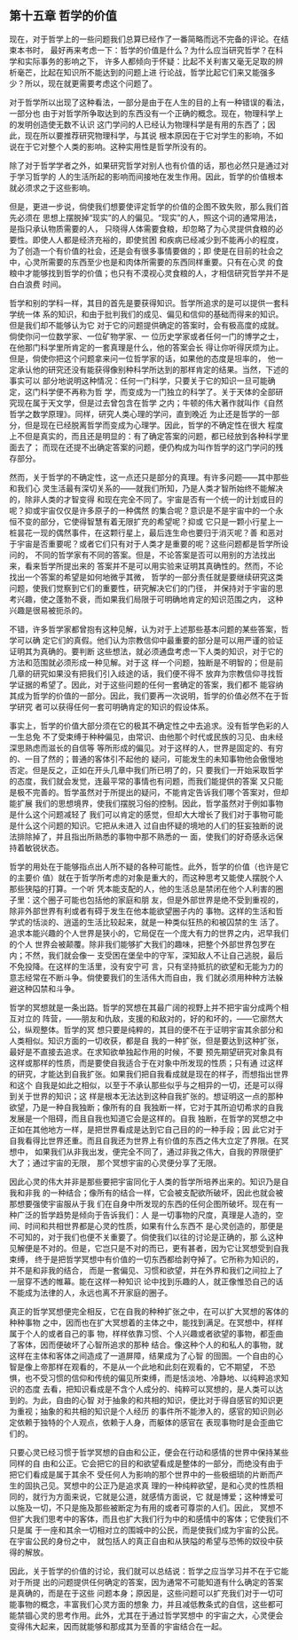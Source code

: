 ## 第十五章 哲学的价值

现在，对于哲学上的一些问题我们总算已经作了一番简略而远不完备的评论。在结束本书时，
最好再来考虑一下：哲学的价值是什么？为什么应当研究哲学？在科学和实际事务的影响之下，
许多人都倾向于怀疑：比起不关利害又毫无足取的辨析毫芒，比起在知识所不能达到的问题上进
行论战，哲学比起它们来又能强多少？所以，现在就更需要考虑这个问题了。

对于哲学所以出现了这种看法，一部分是由于在人生的目的上有一种错误的看法，一部分也
由于对哲学所争取达到的东西没有一个正确的概念。现在，物理科学上的发明创造使无数不认识
这门学问的人已经认为物理科学是有用的东西了；因此，现在所以要推荐研究物理科学，与其说
根本原因在于它对学生的影响，不如说在于它对整个人类的影响。这种实用性是哲学所没有的。

除了对于哲学学者之外，如果研究哲学对别人也有价值的话，那也必然只是通过对于学习哲学的
人的生活所起的影响而间接地在发生作用。因此，哲学的价值根本就必须求之于这些影响。

但是，更进一步说，倘使我们想要使评定哲学的价值的企图不致失败，那么我们首先必须在
思想上摆脱掉“现实”的人的偏见。“现实”的人，照这个词的通常用法，是指只承认物质需要的人，
只晓得人体需要食粮，却忽略了为心灵提供食粮的必要性。即使人人都是经济充裕的，即使贫困
和疾病已经减少到不能再小的程度，为了创造一个有价值的社会，还是会有很多事情要做的；即
使是在目前的社会之中，心灵所需要的东西至少也是和肉体所需要的东西同样重要。只有在心灵
的食粮中才能够找到哲学的价值；也只有不漠视心灵食粮的人，才相信研究哲学并不是白白浪费
时间。

哲学和别的学科一样，其目的首先是要获得知识。哲学所追求的是可以提供一套科学统一体
系的知识，和由于批判我们的成见、偏见和信仰的基础而得来的知识。但是我们却不能够认为它
对于它的问题提供确定的答案时，会有极高度的成就。倘使你问一位数学家、一位矿物学家、一
位历史学家或者任何一门的博学之士，在他那门科学里所肯定的一套真理是什么，他的答案会长
得让你听得厌烦为止。但是，倘使你把这个问题拿来问一位哲学家的话，如果他的态度是坦率的，
他一定承认他的研究还没有能获得像别种科学所达到的那样肯定的结果。当然，下述的事实可以
部分地说明这种情况：任何一门科学，只要关于它的知识一旦可能确定，这门科学便不再称为哲
学，而变成为一门独立的科学了。关于天体的全部研究现在属于天文学，但是过去曾包含在哲学
之内；牛顿的伟大著作就叫作《自然哲学之数学原理》。同样，研究人类心理的学问，直到晚近
为止还是哲学的一部分，但是现在已经脱离哲学而变成为心理学。因此，哲学的不确定性在很大
程度上不但是真实的，而且还是明显的：有了确定答案的问题，都已经放到各种科学里面去了；
而现在还提不出确定答案的问题，便仍构成为叫作哲学的这门学问的残存部分。

然而，关于哲学的不确定性，这一点还只是部分的真理。有许多问题——其中那些和我们心
灵生活最有深切关系的——就我们所知，乃是人类才智所始终不能解决的，除非人类的才智变得
和现在完全不同了。宇宙是否有一个统一的计划或目的呢？抑或宇宙仅仅是许多原子的一种偶然
的集合呢？意识是不是宇宙中的一个永恒不变的部分，它使得智慧有着无限扩充的希望呢？抑或
它只是一颗小行星上一桩昙花一现的偶然事件，在这颗行星上，最后连生命也要归于消灭呢？善
和恶对于宇宙是否重要呢？或者它们只有对于人类才是重要的呢？这些问题都是哲学所设问的，
不同的哲学家有不同的答案。但是，不论答案是否可以用别的方法找出来，看来哲学所提出来的
答案并不是可以用实验来证明其真确性的。然而，不论找出一个答案的希望是如何地微乎其微，
哲学的一部分责任就是要继续研究这类问题，使我们觉察到它们的重要性，研究解决它们的门径，
并保持对于宇宙的思考兴趣，使之蓬勃不衰，而如果我们局限于可明确地肯定的知识范围之内，
这种兴趣是很易被扼杀的。

不错，许多哲学家都曾抱有这种见解，认为对于上述那些基本问题的某些答案，哲学可以确
定它们的真假。他们认为宗教信仰中最重要的部分是可以用严谨的验证证明其为真确的。要判断
这些想法，就必须通盘考虑一下人类的知识，对于它的方法和范围就必须形成一种见解。对于这
样一个问题，独断是不明智的；但是前几章的研究如果没有把我们引入歧途的话，我们便不得不
放弃为宗教信仰寻找哲学证据的希望了。因此，对于这些问题的任何一套确定的答案，我们都不
能容纳其成为哲学的价值的一部分。因此，我们要再一次说明，哲学的价值必然不在于哲学研究
者可以获得任何一套可明确肯定的知识的假设体系。

事实上，哲学的价值大部分须在它的极其不确定性之中去追求。没有哲学色彩的人一生总免
不了受束缚于种种偏见，由常识、由他那个时代或民族的习见、由未经深思熟虑而滋长的自信等
等所形成的偏见。对于这样的人，世界是固定的、有穷的、一目了然的；普通的客体引不起他的
疑问，可能发生的未知事物他会傲慢地否定。但是反之，正如在开头几章中我们所已明了的，只
要我们一开始采取哲学的态度，我们就会发觉，连最平常的事情也有问题，而我们能提供的答案
又只能是极不完善的。哲学虽然对于所提出的疑问，不能肯定告诉我们哪个答案对，但却能扩展
我们的思想境界，使我们摆脱习俗的控制。因此，哲学虽然对于例如事物是什么这个问题减轻了
我们可以肯定的感觉，但却大大增长了我们对于事物可能是什么这个问题的知识。它把从未进入
过自由怀疑的境地的人们的狂妄独断的说法排除掉了，并且指出所熟悉的事物中那不熟悉的一
面，使我们的好奇感永远保持着敏锐状态。

哲学的用处在于能够指点出人所不疑的各种可能性。此外，哲学的价值（也许是它的主要价
值）就在于哲学所考虑的对象是重大的，而这种思考又能使人摆脱个人那些狭隘的打算。一个听
凭本能支配的人，他的生活总是禁闭在他个人利害的圈子里：这个圈子可能也包括他的家庭和朋
友，但是外部世界是绝不受到重视的，除非外部世界有利或者有碍于发生在他本能欲望圈子内的
事物。这样的生活和哲学式的恬淡的、逍遥的生活比较起来，就是一种类似狂热的和被囚禁的生
活了。追求本能兴趣的个人世界是狭小的，它局促在一个庞大有力的世界之内，迟早我们的个人
世界会被颠覆。除非我们能够扩大我们的趣味，把整个外部世界包罗在内；不然，我们就会像一
支受困在堡垒中的守军，深知敌人不让自己逃脱，最后不免投降。在这样的生活里，没有安宁可
言，只有坚持抵抗的欲望和无能为力的意志经常在不断斗争。倘使要我们的生活伟大而自由，我
们就必须用种种方法躲避这种囚禁和斗争。

哲学的冥想就是一条出路。哲学的冥想在其最广阔的视野上并不把宇宙分成两个相互对立的
阵营，——朋友和仇敌，支援的和敌对的，好的和坏的，——它廓然大公，纵观整体。哲学的冥
想只要是纯粹的，其目的便不在于证明宇宙其余部分和人类相似。知识方面的一切收获，都是自
我的一种扩张，但是要达到这种扩张，最好是不直接去追求。在求知欲单独起作用的时候，不要
预先期望研究对象具有这样或那样的性质，而是要使自我适合于在对象中所发现的性质；只有通
过这样的研究，才能达到自我扩张。如果我们把自我看成就是现在的样子，而想指出世界和这个
自我是如此之相似，以至于不承认那些似乎与之相异的一切，还是可以得到关于世界的知识；这
样是根本无法达到这种自我扩张的。想证明这一点的那种欲望，乃是一种自我独断；像所有的自
我独断一样，它对于其所迫切希求的自我发展是一个阻碍，而且自我也知道它会是这样的。自我
独断，在哲学的冥想之中正如在其他地方一样，是把世界看成是达到它自己目的的一种手段；因
此它对于自我看得比世界还重。而且自我还为世界上有价值的东西之伟大立定了界限。在冥想中，
如果我们从非我出发，便完全不同了，通过非我之伟大，自我的界限便扩大了；通过宇宙的无限，
那个冥想宇宙的心灵便分享了无限。

因此心灵的伟大并非是那些要把宇宙同化于人类的哲学所培养出来的。知识乃是自我和非我
的一种结合；像所有的结合一样，它会被支配欲所破坏，因此也就会被那想要强使宇宙服从于我
们在自身中所发现的东西的任何企图所破坏。现在有一种广泛的哲学趋势是倾向于告诉我们：人
是一切事物的尺度，真理是人造的，空间、时间和共相世界都是心灵的性质，如果有什么东西不
是心灵创造的，那便是不可知的，对于我们也便不关重要了。倘使我们以往的讨论是正确的，那
么这种见解便是不对的。但是，它岂只是不对的而已，更有甚者，因为它让冥想受到自我束缚，
终于是把哲学冥想中有价值的一切东西都给剥夺掉了。它所称为知识的，并不是和非我的结合，
而是一套偏见、习惯和欲望，并在外界和我们之间拉上了一层穿不透的帷幕。能在这样一种知识
论中找到乐趣的人，就正像惟恐自己的话不能成为法律的人，永远也离不开家庭的圈子。

真正的哲学冥想便完全相反，它在自我的种种扩张之中，在可以扩大冥想的客体的种种事物
之中，因而也在扩大冥想着的主体之中，能找到满足。在冥想中，样样属于个人的或者自己的事
物，样样依靠习惯、个人兴趣或者欲望的事物，都歪曲了客体，因而便破坏了心智所追求的那种
结合。像这种个人的和私人的事物，就这样在主体和客体之间造成了一道屏障，结果成为了心智
的囹圄。一个自由的心智是像上帝那样在观看的，不是从一个此地和此刻在观看的，它不期望，
不恐惧，也不受习惯的信仰和传统的偏见所束缚，而是恬淡地、冷静地、以纯粹追求知识的态度
去看，把知识看成是不含个人成分的、纯粹可以冥想的，是人类可以达到的。为此，自由的心智
对于抽象的和共相的知识，便比对于得自感官的知识更为重视；抽象的和共相的知识是个人经历
的事件所不能渗入的，感官的知识则必定依赖于独特的个人观点，依赖于人身，而躯体的感官在
表现事物时是会歪曲它们的。

只要心灵已经习惯于哲学冥想的自由和公正，便会在行动和感情的世界中保持某些同样的自
由和公正。它会把它的目的和欲望看成是整体的一部分，而绝没有由于把它们看成是属于其余不
受任何人为影响的那个世界中的一些极细琐的片断而产生的固执己见。冥想中的公正乃是追求真
理的一种纯粹欲望，是和心灵的性质相同的，就行为方面来说，它就是公道，就感情方面说，它
就是博爱；这种博爱可以施及一切，不只是施及那些被断定为有用的或者可尊崇的人们。因此，
冥想不但扩大我们思考中的客体，而且也扩大我们行为中的和感情中的客体；它使我们不只是属
于一座和其余一切相对立的围城中的公民，而是使我们成为宇宙的公民。在宇宙公民的身份之中，
就包括人的真正自由和从狭隘的希望与恐怖的奴役中获得的解放。

因此，关于哲学的价值的讨论，我们就可以总结说：哲学之应当学习并不在于它能对于所提
出的问题提供任何确定的答案，因为通常不可能知道有什么确定的答案是真确的，而是在于这些
问题本身；原因是，这些问题可以扩充我们对于一切可能事物的概念，丰富我们心灵方面的想象
力，并且减低教条式的自信，这些都可能禁锢心灵的思考作用。此外，尤其在于通过哲学冥想中
的宇宙之大，心灵便会变得伟大起来，因而就能够和那成其为至善的宇宙结合在一起。